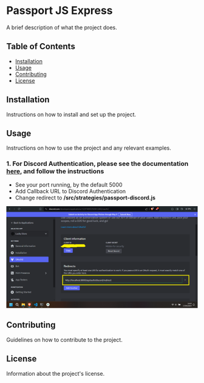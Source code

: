 # Passport JS Express

A brief description of what the project does.

## Table of Contents

- [Installation](#installation)
- [Usage](#usage)
- [Contributing](#contributing)
- [License](#license)

## Installation

Instructions on how to install and set up the project.

## Usage

Instructions on how to use the project and any relevant examples.

### 1. For Discord Authentication, please see the documentation <a href="https://discord.com/developers/applications">here</a>, and follow the instructions

- See your port running, by the default 5000
- Add Callback URL to Discord Authentication
- Change redirect to **/src/strategies/passport-discord.js**

![alt text](image.png)

## Contributing

Guidelines on how to contribute to the project.

## License

Information about the project's license.
